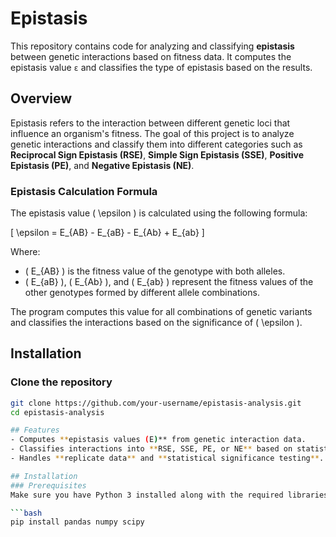 # Epistasis

This repository contains code for analyzing and classifying **epistasis** between genetic interactions based on fitness data. It computes the epistasis value `ε` and classifies the type of epistasis based on the results.

## **Overview**

Epistasis refers to the interaction between different genetic loci that influence an organism's fitness. The goal of this project is to analyze genetic interactions and classify them into different categories such as **Reciprocal Sign Epistasis (RSE)**, **Simple Sign Epistasis (SSE)**, **Positive Epistasis (PE)**, and **Negative Epistasis (NE)**.

### **Epistasis Calculation Formula**

The epistasis value \( \epsilon \) is calculated using the following formula:

\[
\epsilon = E_{AB} - E_{aB} - E_{Ab} + E_{ab}
\]

Where:
- \( E_{AB} \) is the fitness value of the genotype with both alleles.
- \( E_{aB} \), \( E_{Ab} \), and \( E_{ab} \) represent the fitness values of the other genotypes formed by different allele combinations.

The program computes this value for all combinations of genetic variants and classifies the interactions based on the significance of \( \epsilon \).

## **Installation**

### **Clone the repository**

```bash
git clone https://github.com/your-username/epistasis-analysis.git
cd epistasis-analysis

## Features
- Computes **epistasis values (E)** from genetic interaction data.
- Classifies interactions into **RSE, SSE, PE, or NE** based on statistical criteria.
- Handles **replicate data** and **statistical significance testing**.

## Installation
### Prerequisites
Make sure you have Python 3 installed along with the required libraries:

```bash
pip install pandas numpy scipy

